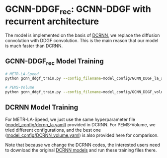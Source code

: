 # GCNN-DDGF<sub>rec</sub>: GCNN-DDGF with recurrent architecture
The model is implemented on the basis of [DCRNN](https://github.com/liyaguang/DCRNN), we replace the diffusion convolution with DDGF convolution. This is the main reason that our model is much faster than DCRNN. 

## GCNN-DDGF<sub>rec</sub> Model Training
```bash
# METR-LA-Speed
python gcnn_ddgf_train.py --config_filename=model_config/GCNN_DDGF_la_speed.yaml

# PEMS-Volume
python gcnn_ddgf_train.py --config_filename=model_config/GCNN_DDGF_volume.yaml

```
## DCRNN Model Training
For METR-LA-Speed, we just use the same hyperparameter file ([model_config/dcrnn_la.yaml](https://github.com/transpaper/GCNN/tree/master/GCNN-DDGF_speed_volume/data/model)) provided in DCRNN. 
For PEMS-Volume, we tried different configurations, and the best one ([model_config/DCRNN_volume.yaml](https://github.com/transpaper/GCNN/tree/master/GCNN-DDGF_speed_volume/data/model)) is also provided here for comparison. 

Note that because we change the DCRNN codes, the interested users need to download the original [DCRNN models](https://github.com/liyaguang/DCRNN) and run these training files there. 


